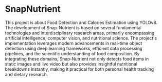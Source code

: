 # SnapNutrient
This project is about Food Detection and Calories Estimation using YOLOv8. The development of Snap-Nutrient is based on several fundamental technologies and interdisciplinary research areas, primarily encompassing artificial intelligence, computer vision, and nutritional science. The project's implementation leverages modern advancements in real-time object detection using deep learning frameworks, efficient data processing pipelines, and the scientific understanding of food composition. By integrating these domains, Snap-Nutrient not only detects food items in static images and live video but also provides insightful nutritional breakdowns instantly, making it practical for both personal health tracking and dietary research.
